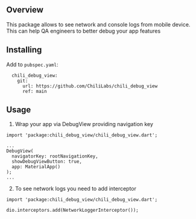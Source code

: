 ## Overview

This package allows to see network and console logs from mobile device. 
This can help QA engineers to better debug your app features

## Installing

Add to `pubspec.yaml`:

```
  chili_debug_view:
    git:
      url: https://github.com/ChiliLabs/chili_debug_view
      ref: main
```

## Usage

1. Wrap your app via DebugView providing navigation key

```
import 'package:chili_debug_view/chili_debug_view.dart';

...
DebugView(
  navigatorKey: rootNavigationKey,
  showDebugViewButton: true,
  app: MaterialApp()
);
...
```

2. To see network logs you need to add interceptor

```
import 'package:chili_debug_view/chili_debug_view.dart';

dio.interceptors.add(NetworkLoggerInterceptor());
```
